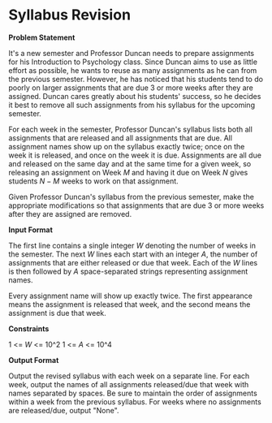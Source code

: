 # Syllabus Revision

**Problem Statement**

It's a new semester and Professor Duncan needs to prepare assignments for his Introduction to Psychology class. Since Duncan aims to use as little effort as possible, he wants to reuse as many assignments as he can from the previous semester. However, he has noticed that his students tend to do poorly on larger assignments that are due 3 or more weeks after they are assigned. Duncan cares greatly about his students' success, so he decides it best to remove all such assignments from his syllabus for the upcoming semester.

For each week in the semester, Professor Duncan's syllabus lists both all assignments that are released and all assignments that are due. All assignment names show up on the syllabus exactly twice; once on the week it is released, and once on the week it is due. Assignments are all due and released on the same day and at the same time for a given week, so releasing an assignment on Week $M$ and having it due on Week $N$ gives students $N - M$ weeks to work on that assignment.

Given Professor Duncan's syllabus from the previous semester, make the appropriate modifications so that assignments that are due 3 or more weeks after they are assigned are removed.

**Input Format**

The first line contains a single integer $W$ denoting the number of weeks in the semester. The next $W$ lines each start with an integer $A$, the number of assignments that are either released or due that week. Each of the $W$ lines is then followed by $A$ space-separated strings representing assignment names.

Every assignment name will show up exactly twice. The first appearance means the assignment is released that week, and the second means the assignment is due that week. 

**Constraints**

1 <= $W$ <= 10^2
1 <= $A$ <= 10^4

**Output Format**

Output the revised syllabus with each week on a separate line. For each week, output the names of all assignments released/due that week with names separated by spaces. Be sure to maintain the order of assignments within a week from the previous syllabus. For weeks where no assignments are released/due, output "None".
